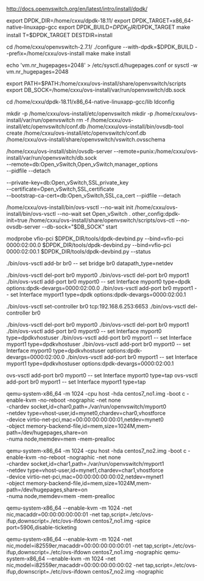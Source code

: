 
http://docs.openvswitch.org/en/latest/intro/install/dpdk/

export DPDK_DIR=/home/cxxu/dpdk-18.11/
export DPDK_TARGET=x86_64-native-linuxapp-gcc
export DPDK_BUILD=$DPDK_DIR/$DPDK_TARGET
make install T=$DPDK_TARGET DESTDIR=install

cd /home/cxxu/openvswitch-2.7.1/
./configure --with-dpdk=$DPDK_BUILD --prefix=/home/cxxu/ovs-install
make
make install

echo 'vm.nr_hugepages=2048' > /etc/sysctl.d/hugepages.conf
or sysctl -w vm.nr_hugepages=2048

export PATH=$PATH:/home/cxxu/ovs-install/share/openvswitch/scripts
export DB_SOCK=/home/cxxu/ovs-install/var/run/openvswitch/db.sock

cd /home/cxxu/dpdk-18.11/x86_64-native-linuxapp-gcc/lib
ldconfig

mkdir -p /home/cxxu/ovs-install/etc/openvswitch
mkdir -p /home/cxxu/ovs-install/var/run/openvswitch
rm -f /home/cxxu/ovs-install/etc/openvswitch/conf.db
/home/cxxu/ovs-install/bin/ovsdb-tool create /home/cxxu/ovs-install/etc/openvswitch/conf.db  \
       /home/cxxu/ovs-install/share/openvswitch/vswitch.ovsschema
 
/home/cxxu/ovs-install/sbin/ovsdb-server --remote=punix:/home/cxxu/ovs-install/var/run/openvswitch/db.sock \
--remote=db:Open_vSwitch,Open_vSwitch,manager_options \
--pidfile --detach 

--private-key=db:Open_vSwitch,SSL,private_key \
--certificate=Open_vSwitch,SSL,certificate \
--bootstrap-ca-cert=db:Open_vSwitch,SSL,ca_cert --pidfile --detach 
 
/home/cxxu/ovs-install/bin/ovs-vsctl --no-wait init
/home/cxxu/ovs-install/bin/ovs-vsctl --no-wait set Open_vSwitch . other_config:dpdk-init=true
/home/cxxu/ovs-install/share/openvswitch/scripts/ovs-ctl --no-ovsdb-server --db-sock="$DB_SOCK" start

modprobe vfio-pci
$DPDK_DIR/tools/dpdk-devbind.py --bind=vfio-pci 0000:02:00.0
$DPDK_DIR/tools/dpdk-devbind.py --bind=vfio-pci 0000:02:00.1
$DPDK_DIR/tools/dpdk-devbind.py --status
 
./bin/ovs-vsctl add-br br0 -- set bridge br0 datapath_type=netdev

./bin/ovs-vsctl del-port br0 myport0
./bin/ovs-vsctl del-port br0 myport1
./bin/ovs-vsctl add-port br0 myport0 -- set Interface myport0 type=dpdk options:dpdk-devargs=0000:02:00.0
./bin/ovs-vsctl add-port br0 myport1 -- set Interface myport1 type=dpdk options:dpdk-devargs=0000:02:00.1

./bin/ovs-vsctl set-controller br0 tcp:192.168.6.253:6653
./bin/ovs-vsctl del-controller br0

./bin/ovs-vsctl del-port br0 myport0
./bin/ovs-vsctl del-port br0 myport1
./bin/ovs-vsctl add-port br0 myport0 -- set Interface myport0 type=dpdkvhostuser
./bin/ovs-vsctl add-port br0 myport1 -- set Interface myport1 type=dpdkvhostuser
./bin/ovs-vsctl add-port br0 myport0 -- set Interface myport0 type=dpdkvhostuser options:dpdk-devargs=0000:02:00.0
./bin/ovs-vsctl add-port br0 myport1 -- set Interface myport1 type=dpdkvhostuser options:dpdk-devargs=0000:02:00.1

ovs-vsctl add-port br0 myport0 -- set Interface myport0 type=tap
ovs-vsctl add-port br0 myport1 -- set Interface myport1 type=tap

qemu-system-x86_64 -m 1024 -cpu host -hda centos7_no1.img -boot c -enable-kvm -no-reboot -nographic -net none \
-chardev socket,id=char0,path=./var/run/openvswitch/myport0 \
-netdev type=vhost-user,id=mynet0,chardev=char0,vhostforce \
-device virtio-net-pci,mac=00:00:00:00:00:01,netdev=mynet0 \
-object memory-backend-file,id=mem,size=1024M,mem-path=/dev/hugepages,share=on \
-numa node,memdev=mem -mem-prealloc

qemu-system-x86_64 -m 1024 -cpu host -hda centos7_no2.img -boot c -enable-kvm -no-reboot -nographic -net none \
-chardev socket,id=char1,path=./var/run/openvswitch/myport1 \
-netdev type=vhost-user,id=mynet1,chardev=char1,vhostforce \
-device virtio-net-pci,mac=00:00:00:00:00:02,netdev=mynet1 \
-object memory-backend-file,id=mem,size=1024M,mem-path=/dev/hugepages,share=on \
-numa node,memdev=mem -mem-prealloc

qemu-system-x86_64 --enable-kvm -m 1024 -net nic,macaddr=00:00:00:00:00:01 -net tap,script=./etc/ovs-ifup,downscript=./etc/ovs-ifdown centos7_no1.img -spice port=5906,disable-ticketing

qemu-system-x86_64 --enable-kvm -m 1024 -net nic,model=i82559er,macaddr=00:00:00:00:00:01 -net tap,script=./etc/ovs-ifup,downscript=./etc/ovs-ifdown centos7_no1.img -nographic
qemu-system-x86_64 --enable-kvm -m 1024 -net nic,model=i82559er,macaddr=00:00:00:00:00:02 -net tap,script=./etc/ovs-ifup,downscript=./etc/ovs-ifdown centos7_no2.img -nographic

